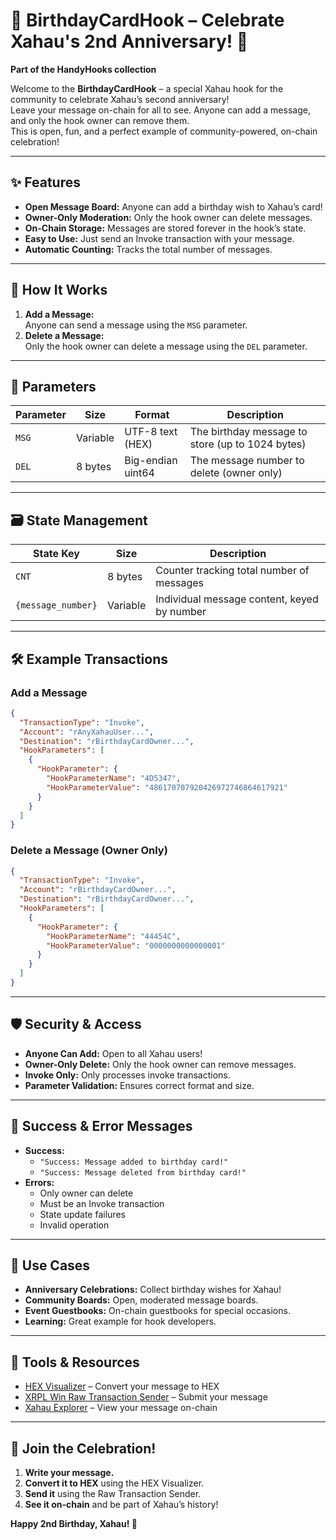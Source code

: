 # 🎉 BirthdayCardHook – Celebrate Xahau's 2nd Anniversary! 🎂

**Part of the HandyHooks collection**

Welcome to the **BirthdayCardHook** – a special Xahau hook for the community to celebrate Xahau’s second anniversary!  
Leave your message on-chain for all to see. Anyone can add a message, and only the hook owner can remove them.  
This is open, fun, and a perfect example of community-powered, on-chain celebration!

---

## ✨ Features

- **Open Message Board:** Anyone can add a birthday wish to Xahau’s card!
- **Owner-Only Moderation:** Only the hook owner can delete messages.
- **On-Chain Storage:** Messages are stored forever in the hook’s state.
- **Easy to Use:** Just send an Invoke transaction with your message.
- **Automatic Counting:** Tracks the total number of messages.

---

## 🚀 How It Works

1. **Add a Message:**  
   Anyone can send a message using the `MSG` parameter.
2. **Delete a Message:**  
   Only the hook owner can delete a message using the `DEL` parameter.

---

## 📝 Parameters

| Parameter | Size      | Format             | Description                                 |
|-----------|-----------|--------------------|---------------------------------------------|
| `MSG`     | Variable  | UTF-8 text (HEX)   | The birthday message to store (up to 1024 bytes) |
| `DEL`     | 8 bytes   | Big-endian uint64  | The message number to delete (owner only)   |

---

## 🗃️ State Management

| State Key         | Size    | Description                                   |
|-------------------|---------|-----------------------------------------------|
| `CNT`             | 8 bytes | Counter tracking total number of messages     |
| `{message_number}`| Variable| Individual message content, keyed by number   |

---

## 🛠️ Example Transactions

### Add a Message

```json
{
  "TransactionType": "Invoke",
  "Account": "rAnyXahauUser...",
  "Destination": "rBirthdayCardOwner...",
  "HookParameters": [
    {
      "HookParameter": {
        "HookParameterName": "4D5347",
        "HookParameterValue": "486170707920426972746864617921"
      }
    }
  ]
}
```

### Delete a Message (Owner Only)

```json
{
  "TransactionType": "Invoke",
  "Account": "rBirthdayCardOwner...",
  "Destination": "rBirthdayCardOwner...",
  "HookParameters": [
    {
      "HookParameter": {
        "HookParameterName": "44454C",
        "HookParameterValue": "0000000000000001"
      }
    }
  ]
}
```

---

## 🛡️ Security & Access

- **Anyone Can Add:** Open to all Xahau users!
- **Owner-Only Delete:** Only the hook owner can remove messages.
- **Invoke Only:** Only processes invoke transactions.
- **Parameter Validation:** Ensures correct format and size.

---

## 🎯 Success & Error Messages

- **Success:**  
  - `"Success: Message added to birthday card!"`
  - `"Success: Message deleted from birthday card!"`
- **Errors:**  
  - Only owner can delete
  - Must be an Invoke transaction
  - State update failures
  - Invalid operation

---

## 🎈 Use Cases

- **Anniversary Celebrations:** Collect birthday wishes for Xahau!
- **Community Boards:** Open, moderated message boards.
- **Event Guestbooks:** On-chain guestbooks for special occasions.
- **Learning:** Great example for hook developers.

---

## 🧰 Tools & Resources

- [HEX Visualizer](https://transia-rnd.github.io/xrpl-hex-visualizer/) – Convert your message to HEX
- [XRPL Win Raw Transaction Sender](https://xahau.xrplwin.com/tools/tx/raw) – Submit your message
- [Xahau Explorer](https://xahau-testnet.xrplwin.com/) – View your message on-chain

---

## 🎉 Join the Celebration!

1. **Write your message.**
2. **Convert it to HEX** using the HEX Visualizer.
3. **Send it** using the Raw Transaction Sender.
4. **See it on-chain** and be part of Xahau’s history!

**Happy 2nd Birthday, Xahau! 🥳**